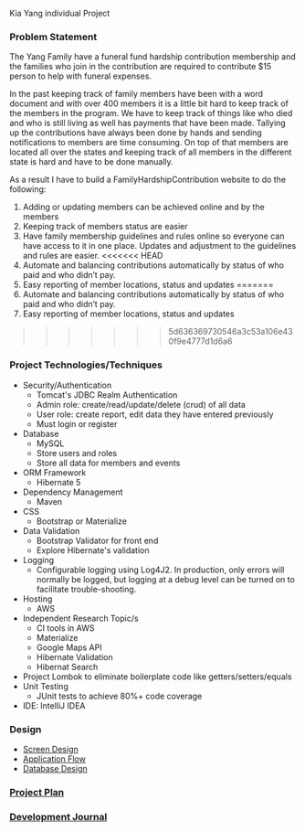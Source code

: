Kia Yang individual Project

### Problem Statement

The Yang Family have a funeral fund hardship contribution membership and the families who join in the contribution are required to contribute $15 person to help with funeral expenses. 

In the past keeping track of family members have been with a word document and with over 400 members it is a little bit hard to keep track of the members in the program.  We have to keep track of things like who died and who is still living as well has payments that have been made. Tallying up the contributions have always been done by hands and sending notifications to members are time consuming. On top of that members are located all over the states and keeping track of all members in the different state is hard and have to be done manually.

As a result I have to build a FamilyHardshipContribution website to do the following:

1. Adding or updating members can be achieved online and by the members
2. Keeping track of members status are easier
3. Have family membership guidelines and rules online so everyone can have access to it in one place.  Updates and adjustment to the guidelines and rules are easier.
<<<<<<< HEAD
4. Automate and balancing contributions automatically by status of who paid and who didn’t pay.
5. Easy reporting of member locations, status and updates
=======
6. Automate and balancing contributions automatically by status of who paid and who didn’t pay.
7. Easy reporting of member locations, status and updates
>>>>>>> 5d636369730546a3c53a106e430f9e4777d1d6a6


### Project Technologies/Techniques 

* Security/Authentication
  * Tomcat's JDBC Realm Authentication
  * Admin role: create/read/update/delete (crud) of all data
  * User role: create report, edit data they have entered previously
  * Must login or register 
* Database
  * MySQL
  * Store users and roles
  * Store all data for members and events
* ORM Framework
  * Hibernate 5
* Dependency Management
  * Maven
* CSS 
  * Bootstrap or Materialize
* Data Validation
  * Bootstrap Validator for front end
  * Explore Hibernate's validation
* Logging
  * Configurable logging using Log4J2. In production, only errors will normally be logged, but logging at a debug level can be turned on to facilitate trouble-shooting. 
* Hosting
  * AWS
* Independent Research Topic/s
  * CI tools in AWS
  * Materialize
  * Google Maps API
  * Hibernate Validation
  * Hibernat Search
* Project Lombok to eliminate boilerplate code like getters/setters/equals
* Unit Testing
  * JUnit tests to achieve 80%+ code coverage 
* IDE: IntelliJ IDEA


### Design

* [Screen Design](DesignDocuments/Screens.md)
* [Application Flow](DesignDocuments/applicationFlow.md)
* [Database Design](DesignDocuments/databaseDiagram.png)

### [Project Plan](ProjectPlan.md)

### [Development Journal](Journal.md)
